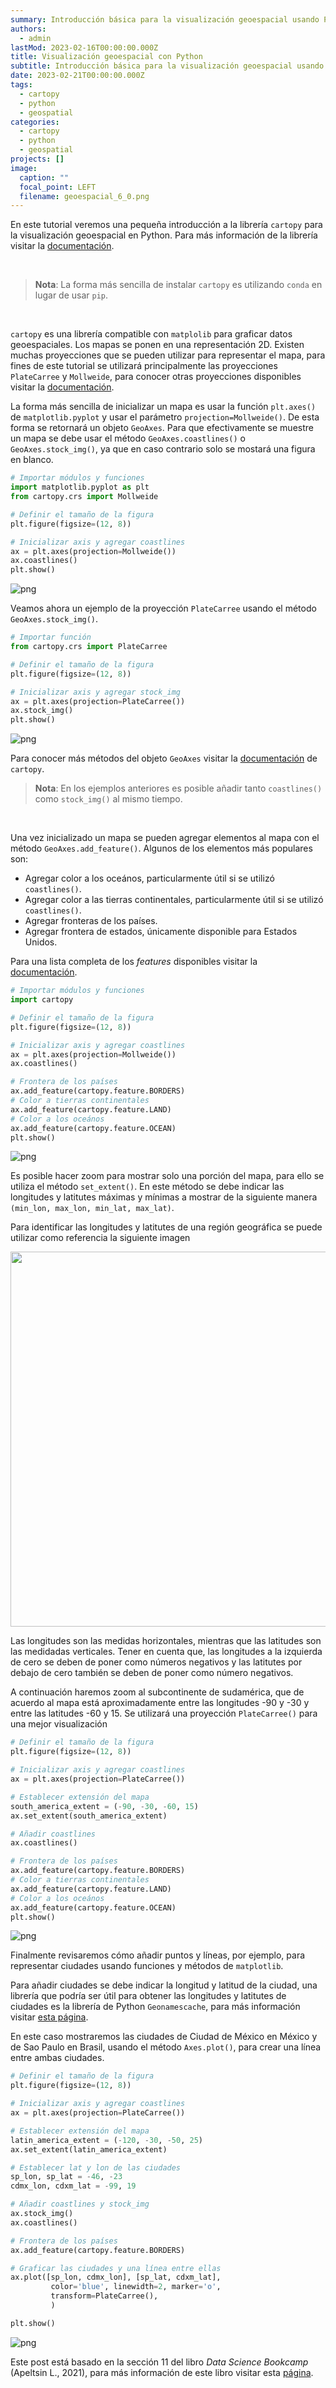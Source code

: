 ```yaml
---
summary: Introducción básica para la visualización geoespacial usando Python y cartopy.
authors:
  - admin
lastMod: 2023-02-16T00:00:00.000Z
title: Visualización geoespacial con Python
subtitle: Introducción básica para la visualización geoespacial usando Python y cartopy.
date: 2023-02-21T00:00:00.000Z
tags:
  - cartopy
  - python
  - geospatial
categories:
  - cartopy
  - python
  - geospatial
projects: []
image:
  caption: ""
  focal_point: LEFT
  filename: geoespacial_6_0.png
---
```


En este tutorial veremos una pequeña introducción a la librería `cartopy` para la visualización geoespacial en Python. Para más información de la librería visitar la [documentación](https://scitools.org.uk/cartopy/docs/latest/index.html). 

<br>

> **Nota**: La forma más sencilla de instalar `cartopy` es utilizando `conda` en lugar de usar `pip`.

<br>

`cartopy` es una librería compatible con `matplolib` para graficar datos geoespaciales. Los mapas se ponen en una representación 2D. Existen muchas proyecciones que se pueden utilizar para representar el mapa, para fines de este tutorial se utilizará principalmente las proyecciones `PlateCarree` y `Mollweide`, para conocer otras proyecciones disponibles visitar la [documentación](https://scitools.org.uk/cartopy/docs/latest/reference/projections.html#cartopy-projection-list).

La forma más sencilla de inicializar un mapa es usar la función `plt.axes()` de `matplotlib.pyplot` y usar el parámetro `projection=Mollweide()`. De esta forma se retornará un objeto `GeoAxes`. Para que efectivamente se muestre un mapa se debe usar el método `GeoAxes.coastlines()` o `GeoAxes.stock_img()`, ya que en caso contrario solo se mostará una figura en blanco.


```python
# Importar módulos y funciones
import matplotlib.pyplot as plt
from cartopy.crs import Mollweide

# Definir el tamaño de la figura
plt.figure(figsize=(12, 8))

# Inicializar axis y agregar coastlines
ax = plt.axes(projection=Mollweide())
ax.coastlines()
plt.show()
```


    
![png](geoespacial_2_0.png)
    


Veamos ahora un ejemplo de la proyección `PlateCarree` usando el método `GeoAxes.stock_img()`.


```python
# Importar función
from cartopy.crs import PlateCarree

# Definir el tamaño de la figura
plt.figure(figsize=(12, 8))

# Inicializar axis y agregar stock_img
ax = plt.axes(projection=PlateCarree())
ax.stock_img()
plt.show()
```


    
![png](geoespacial_4_0.png)
    


Para conocer más métodos del objeto `GeoAxes` visitar la [documentación](https://scitools.org.uk/cartopy/docs/latest/reference/generated/cartopy.mpl.geoaxes.GeoAxes.html?highlight=coastlines#cartopy-mpl-geoaxes-geoaxes) de `cartopy`.

> **Nota**: En los ejemplos anteriores es posible añadir tanto `coastlines()` como `stock_img()` al mismo tiempo.

<br>

Una vez inicializado un mapa se pueden agregar elementos al mapa con el método `GeoAxes.add_feature()`. Algunos de los elementos más populares son:
- Agregar color a los oceános, particularmente útil si se utilizó `coastlines()`.
- Agregar color a las tierras continentales, particularmente útil si se utilizó `coastlines()`.
- Agregar fronteras de los países.
- Agregar frontera de estados, únicamente disponible para Estados Unidos.

Para una lista completa de los _features_ disponibles visitar la [documentación](https://scitools.org.uk/cartopy/docs/latest/reference/feature.html).


```python
# Importar módulos y funciones
import cartopy

# Definir el tamaño de la figura
plt.figure(figsize=(12, 8))

# Inicializar axis y agregar coastlines
ax = plt.axes(projection=Mollweide())
ax.coastlines()

# Frontera de los países
ax.add_feature(cartopy.feature.BORDERS)
# Color a tierras continentales
ax.add_feature(cartopy.feature.LAND)
# Color a los oceános
ax.add_feature(cartopy.feature.OCEAN)
plt.show()
```


    
![png](geoespacial_6_0.png)
    


Es posible hacer zoom para mostrar solo una porción del mapa, para ello se utiliza el método `set_extent()`. En este método se debe indicar las longitudes y latitutes máximas y mínimas a mostrar de la siguiente manera `(min_lon, max_lon, min_lat, max_lat)`.

Para identificar las longitudes y latitutes de una región geográfica se puede utilizar como referencia la siguiente imagen

<img src="https://worldmapwithcountries.net/wp-content/uploads/2021/03/map-of-world-with-latitude-and-longitude-1024x679.jpg" width=600px>


Las longitudes son las medidas horizontales, mientras que las latitudes son las medidadas verticales. Tener en cuenta que, las longitudes a la izquierda de cero se deben de poner como números negativos y las latitutes por debajo de cero también se deben de poner como número negativos. 

A continuación haremos zoom al subcontinente de sudamérica, que de acuerdo al mapa está aproximadamente entre las longitudes -90 y -30 y entre las latitudes -60 y 15. Se utilizará una proyección `PlateCarree()` para una mejor visualización


```python
# Definir el tamaño de la figura
plt.figure(figsize=(12, 8))

# Inicializar axis y agregar coastlines
ax = plt.axes(projection=PlateCarree())

# Establecer extensión del mapa
south_america_extent = (-90, -30, -60, 15)
ax.set_extent(south_america_extent)

# Añadir coastlines
ax.coastlines()

# Frontera de los países
ax.add_feature(cartopy.feature.BORDERS)
# Color a tierras continentales
ax.add_feature(cartopy.feature.LAND)
# Color a los oceános
ax.add_feature(cartopy.feature.OCEAN)
plt.show()
```


    
![png](geoespacial_8_0.png)
    


Finalmente revisaremos cómo añadir puntos y líneas, por ejemplo, para representar ciudades usando funciones y métodos de `matplotlib`.

Para añadir ciudades se debe indicar la longitud y latitud de la ciudad, una librería que podría ser útil para obtener las longitudes y latitutes de ciudades es la librería de Python `Geonamescache`, para más información visitar [esta página](https://openbase.com/python/geonamescache/documentation).

En este caso mostraremos las ciudades de Ciudad de México en México y de Sao Paulo en Brasil, usando el método `Axes.plot()`, para crear una línea entre ambas ciudades.


```python
# Definir el tamaño de la figura
plt.figure(figsize=(12, 8))

# Inicializar axis y agregar coastlines
ax = plt.axes(projection=PlateCarree())

# Establecer extensión del mapa
latin_america_extent = (-120, -30, -50, 25)
ax.set_extent(latin_america_extent)

# Establecer lat y lon de las ciudades
sp_lon, sp_lat = -46, -23
cdmx_lon, cdxm_lat = -99, 19

# Añadir coastlines y stock_img
ax.stock_img()
ax.coastlines()

# Frontera de los países
ax.add_feature(cartopy.feature.BORDERS)

# Graficar las ciudades y una línea entre ellas
ax.plot([sp_lon, cdmx_lon], [sp_lat, cdxm_lat],
         color='blue', linewidth=2, marker='o',
         transform=PlateCarree(),
         )

plt.show()
```


    
![png](geoespacial_10_0.png)
    


Este post está basado en la sección 11 del libro _Data Science Bookcamp_ (Apeltsin L., 2021), para más información de este libro visitar esta [página](https://www.manning.com/books/data-science-bookcamp). 
